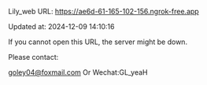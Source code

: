 Lily_web URL: https://ae6d-61-165-102-156.ngrok-free.app

Updated at: 2024-12-09 14:10:16

If you cannot open this URL, the server might be down.

Please contact: 

goley04@foxmail.com Or Wechat:GL_yeaH